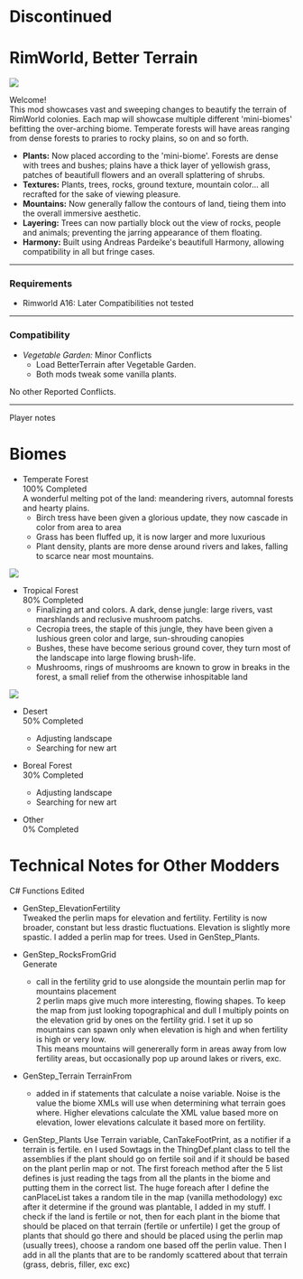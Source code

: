# Discontinued

# RimWorld, Better Terrain

![](https://i.imgur.com/1SzUQXR.png)

Welcome!  
This mod showcases vast and sweeping changes to beautify the terrain of RimWorld colonies.  Each map will showcase multiple different 'mini-biomes' befitting the over-arching biome.  Temperate forests will have areas ranging from dense forests to praries to rocky plains, so on and so forth.
* __Plants:__ Now placed according to the 'mini-biome'.  Forests are dense with trees and bushes; plains have a thick layer of yellowish grass, patches of beautifull flowers and an overall splattering of shrubs.
* __Textures:__ Plants, trees, rocks, ground texture, mountain color... all recrafted for the sake of viewing pleasure.
* __Mountains:__  Now generally fallow the contours of land, tieing them into the overall immersive aesthetic.
* __Layering:__ Trees can now partially block out the view of rocks, people and animals; preventing the jarring appearance of them floating.
* __Harmony:__ Built using Andreas Pardeike's beautifull Harmony, allowing compatibility in all but fringe cases.

-----

### Requirements  
* Rimworld A16:
   Later Compatibilities not tested

-------------

### Compatibility
* _Vegetable Garden:_ 
   Minor Conflicts  
   * Load BetterTerrain after Vegetable Garden.
   * Both mods tweak some vanilla plants.
   
No other Reported Conflicts.

-----------------

Player notes

# Biomes

* Temperate Forest   
   100% Completed   
   A wonderful melting pot of the land: meandering rivers, automnal forests and hearty plains.
   * Birch tress have been given a glorious update, they now cascade in color from area to area
   * Grass has been fluffed up, it is now larger and more luxurious
   * Plant density, plants are more dense around rivers and lakes, falling to scarce near most mountains.
   
![](https://i.imgur.com/1HCE5Ov.png)

* Tropical Forest   
   80% Completed   
     * Finalizing art and colors.
   A dark, dense jungle:  large rivers, vast marshlands and reclusive mushroom patchs.
   * Cecropia trees, the staple of this jungle, they have been given a lushious green color and large, sun-shrouding canopies
   * Bushes, these have become serious ground cover, they turn most of the landscape into large flowing brush-life.
   * Mushrooms, rings of mushrooms are known to grow in breaks in the forest, a small relief from the otherwise inhospitable land
   
![](https://i.imgur.com/Y8gZNt0.png)

* Desert   
  50% Completed   
    * Adjusting landscape
    * Searching for new art
    
* Boreal Forest   
  30% Completed   
     * Adjusting landscape
     * Searching for new art
     
* Other   
  0% Completed   
     
# Technical Notes for Other Modders

C# Functions Edited
* GenStep_ElevationFertility   
   Tweaked the perlin maps for elevation and fertility.  Fertility is now broader, constant but less drastic fluctuations.  Elevation is slightly more spastic.
I added a perlin map for trees. Used in GenStep_Plants.

* GenStep_RocksFromGrid   
  Generate  
   * call in the fertility grid to use alongside the mountain perlin map for mountains placement   
2 perlin maps give much more interesting, flowing shapes.
To keep the map from just looking topographical and dull I multiply points on the elevation grid by ones on the fertility grid.
I set it up so mountains can spawn only when elevation is high and when fertility is high or very low.  
This means mountains will genererally form in areas away from low fertility areas, but occasionally pop up around lakes or rivers, exc.

* GenStep_Terrain
  TerrainFrom   
   * added in if statements that calculate a noise variable.  Noise is the value the biome XMLs will use when determining what terrain goes where.
Higher elevations calculate the XML value based more on elevation, lower elevations calculate it based more on fertility.

* GenStep_Plants
   Use Terrain variable, CanTakeFootPrint, as a notifier if a terrain is fertile.  en I used Sowtags in the ThingDef.plant class to tell the assemblies if the plant should go on fertile soil and if it should be based on the plant perlin map or not.  The first foreach method after the 5 list defines is just reading the tags from all the plants in the biome and putting them in the correct list.  The huge foreach after I define the canPlaceList takes a random tile in the map (vanilla methodology) exc after it determine if the ground was plantable, I added in my stuff.  I check if the land is fertile or not, then for each plant in the biome that should be placed on that terrain (fertile or unfertile)  I get the group of plants that should go there and should be placed using the perlin map (usually trees), choose a random one based off the perlin value.
Then I add in all the plants that are to be randomly scattered about that terrain (grass, debris, filler, exc exc)
